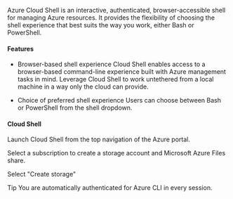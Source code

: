 
Azure Cloud Shell is an interactive, authenticated, browser-accessible shell for managing Azure resources. It provides the flexibility of choosing the shell experience that best suits the way you work, either Bash or PowerShell.

#### Features
- Browser-based shell experience
    Cloud Shell enables access to a browser-based command-line experience built with Azure management tasks in mind. Leverage Cloud Shell to work untethered from a local machine in a way only the cloud can provide.

- Choice of preferred shell experience
    Users can choose between Bash or PowerShell from the shell dropdown.


#### Cloud Shell
Launch Cloud Shell from the top navigation of the Azure portal.


Select a subscription to create a storage account and Microsoft Azure Files share.

Select "Create storage"


 Tip You are automatically authenticated for Azure CLI in every session.

